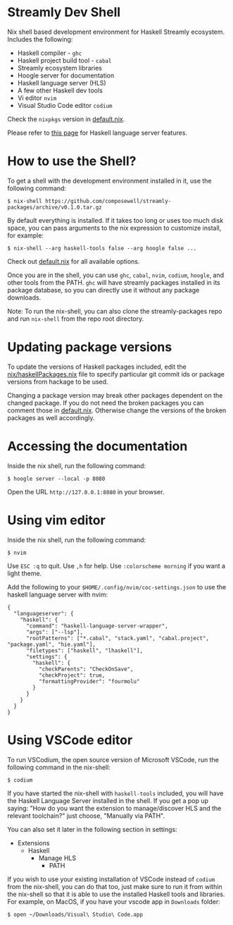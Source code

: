 # Streamly Dev Shell

Nix shell based development environment for Haskell Streamly
ecosystem. Includes the following:

* Haskell compiler - `ghc`
* Haskell project build tool - `cabal`
* Streamly ecosystem libraries
* Hoogle server for documentation
* Haskell language server (HLS)
* A few other Haskell dev tools
* Vi editor `nvim`
* Visual Studio Code editor `codium`

Check the `nixpkgs` version in [default.nix](default.nix).

Please refer to
[this page](https://haskell-language-server.readthedocs.io/en/latest/features.html)
for Haskell language server features.

# How to use the Shell?

To get a shell with the development environment installed in it, use the
following command:

```
$ nix-shell https://github.com/composewell/streamly-packages/archive/v0.1.0.tar.gz
```

By default everything is installed. If it takes too long or uses too
much disk space, you can pass arguments to the nix expression to
customize install, for example:

```
$ nix-shell --arg haskell-tools false --arg hoogle false ...
```

Check out [default.nix](default.nix) for all available options.

Once you are in the shell, you can use `ghc`, `cabal`, `nvim`, `codium`,
`hoogle`, and other tools from the PATH. `ghc` will have streamly packages
installed in its package database, so you can directly use it without any
package downloads.

Note: To run the nix-shell, you can also clone the streamly-packages
repo and run `nix-shell` from the repo root directory.

# Updating package versions

To update the versions of Haskell packages included, edit the
[nix/haskellPackages.nix](nix/haskellPackages.nix) file to specify
particular git commit ids or package versions from hackage to be used.

Changing a package version may break other packages dependent on the changed
package. If you do not need the broken packages you can comment those in
[default.nix](default.nix). Otherwise change the versions of the broken
packages as well accordingly.

# Accessing the documentation

Inside the nix shell, run the following command:

```
$ hoogle server --local -p 8080
```

Open the URL `http://127.0.0.1:8080` in your browser.

# Using vim editor

Inside the nix shell, run the following command:

```
$ nvim
```

Use `ESC :q` to quit.
Use `,h` for help.
Use `:colorscheme morning` if you want a light theme.

Add the following to your `$HOME/.config/nvim/coc-settings.json` to use the
haskell language server with nvim:

```
{
  "languageserver": {
    "haskell": {
      "command": "haskell-language-server-wrapper",
      "args": ["--lsp"],
      "rootPatterns": ["*.cabal", "stack.yaml", "cabal.project", "package.yaml", "hie.yaml"],
      "filetypes": ["haskell", "lhaskell"],
      "settings": {
        "haskell": {
          "checkParents": "CheckOnSave",
          "checkProject": true,
          "formattingProvider": "fourmolu"
        }
      }
    }
  }
}
```

# Using VSCode editor

To run VSCodium, the open source version of Microsoft VSCode, run the
following command in the nix-shell:

```
$ codium
```

If you have started the nix-shell with `haskell-tools` included, you
will have the Haskell Language Server installed in the shell.  If you
get a pop up saying: "How do you want the extension to manage/discover
HLS and the relevant toolchain?" just choose, "Manually via PATH".

You can also set it later in the following section in settings:
  * Extensions
    * Haskell
      * Manage HLS
        * PATH

If you wish to use your existing installation of VSCode instead of
`codium` from the nix-shell, you can do that too, just make sure to run
it from within the nix-shell so that it is able to use the installed
Haskell tools and libraries. For example, on MacOS, if you have your
vscode app in `Downloads` folder:

```
$ open ~/Downloads/Visual\ Studio\ Code.app
```
